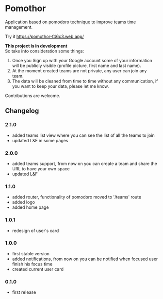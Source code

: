 # Pomothor
Application based on pomodoro technique to improve teams time management.

Try it https://pomothor-f46c3.web.app/

**This project is in development**  
So take into consideration some things:  

1. Once you Sign up with your Google account some of your information will be publicly visible (profile picture, first name and last name).
2. At the moment created teams are not private, any user can join any team.
3. The data will be cleaned from time to time without any communication, if you want to keep your data, please let me know.

Contributions are welcome.

## Changelog

### 2.1.0
* added teams list view where you can see the list of all the teams to join
* updated L&F in some pages

### 2.0.0
* added teams support, from now on you can create a team and share the URL to have your own space
* updated L&F

### 1.1.0
* added router, functionality of pomodoro moved to '/teams' route
* added logo
* added home page

### 1.0.1
* redesign of user's card

### 1.0.0
* first stable version
* added notifications, from now on you can be notified when focused user finish his focus time
* created current user card

### 0.1.0
* first release

